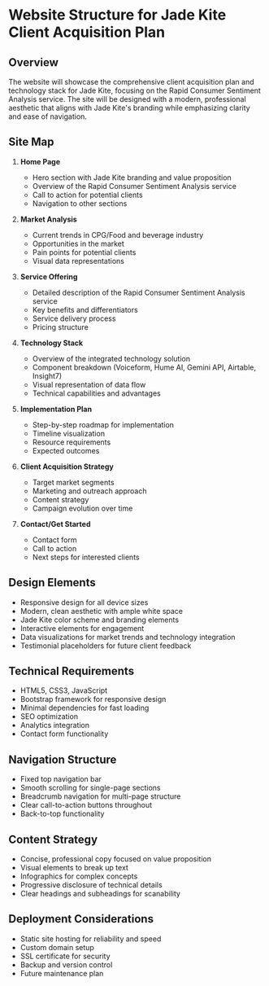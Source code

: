 # Website Structure for Jade Kite Client Acquisition Plan

## Overview
The website will showcase the comprehensive client acquisition plan and technology stack for Jade Kite, focusing on the Rapid Consumer Sentiment Analysis service. The site will be designed with a modern, professional aesthetic that aligns with Jade Kite's branding while emphasizing clarity and ease of navigation.

## Site Map
1. **Home Page**
   - Hero section with Jade Kite branding and value proposition
   - Overview of the Rapid Consumer Sentiment Analysis service
   - Call to action for potential clients
   - Navigation to other sections

2. **Market Analysis**
   - Current trends in CPG/Food and beverage industry
   - Opportunities in the market
   - Pain points for potential clients
   - Visual data representations

3. **Service Offering**
   - Detailed description of the Rapid Consumer Sentiment Analysis service
   - Key benefits and differentiators
   - Service delivery process
   - Pricing structure

4. **Technology Stack**
   - Overview of the integrated technology solution
   - Component breakdown (Voiceform, Hume AI, Gemini API, Airtable, Insight7)
   - Visual representation of data flow
   - Technical capabilities and advantages

5. **Implementation Plan**
   - Step-by-step roadmap for implementation
   - Timeline visualization
   - Resource requirements
   - Expected outcomes

6. **Client Acquisition Strategy**
   - Target market segments
   - Marketing and outreach approach
   - Content strategy
   - Campaign evolution over time

7. **Contact/Get Started**
   - Contact form
   - Call to action
   - Next steps for interested clients

## Design Elements
- Responsive design for all device sizes
- Modern, clean aesthetic with ample white space
- Jade Kite color scheme and branding elements
- Interactive elements for engagement
- Data visualizations for market trends and technology integration
- Testimonial placeholders for future client feedback

## Technical Requirements
- HTML5, CSS3, JavaScript
- Bootstrap framework for responsive design
- Minimal dependencies for fast loading
- SEO optimization
- Analytics integration
- Contact form functionality

## Navigation Structure
- Fixed top navigation bar
- Smooth scrolling for single-page sections
- Breadcrumb navigation for multi-page structure
- Clear call-to-action buttons throughout
- Back-to-top functionality

## Content Strategy
- Concise, professional copy focused on value proposition
- Visual elements to break up text
- Infographics for complex concepts
- Progressive disclosure of technical details
- Clear headings and subheadings for scanability

## Deployment Considerations
- Static site hosting for reliability and speed
- Custom domain setup
- SSL certificate for security
- Backup and version control
- Future maintenance plan
